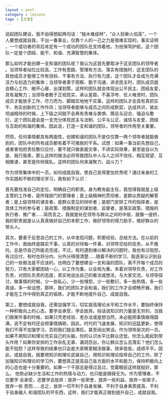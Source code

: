```yaml
---
layout : post
category : lessons
tags : [文章]
---
```

说起团队建设，我不由得想起两句话：“独木难成林”，“众人拾柴火焰高”，一个
人要想成就自我，干出一番事业，仅靠个人的一己之力是很难实现的，事实证明
，一个成功者的背后肯定有一个成功的团队在支持着他，为他保驾护航，这个团
队一定是个团结、能干、和谐、充满智慧的集体。

那么如何才能创建一支和谐的团队呢？我认为这首先要取决于这支团队的领导者
。当领导者站位比较高、工作有思路、管理有方法、落实有措施时，这支团队的
其他成员才能够工作有目标、干事有方法、执行有力度，这个团队才会成为充满
活力与创造力的集体；当领导者善于观察、勤于沟通、讲求民主时，团队成员就
会精心工作、敞开心扉、出谋划策，这样的团队就会体现出公平民主、团结友爱，
具有凝聚力；当领导者敢于正视现实、承认差距、不喜浮夸、任人唯贤时，团队
成员才能放手工作、尽力而为、脚踏实地地干实事，这样的团队才会具有真抓实
干、务实创新的工作作风；当领导者能够与成员之间形成默契，达成共识，彼此
坦诚相待的时候，上下级之间就不会再有责难与畏惧、猜忌与迎­合、强迫与敷
衍，这个团队就会是一支充分体现民主与法制、公平与公正、诚信与友爱、团结
与互助的和谐的集体。因此说，打造一支和谐的团队，领导者的作用至关重要。  

然而，任何事情都具有两面性，创建和谐的团队不是仅仅靠一两个领导者就能做
到的，团队中的所有成员都有着不可推脱的干系。试想：如果一事当前先想自己，
或者害怕担责任敷衍应付，要不就只做表面文章，不讲实际效果，甚至是自以为
是、我行我素，那么这样的做法必将导致团队中人与人之间不信任、相互观望、互
相推诿，甚至是你倾我轧，这样的团队何来凝聚力、战斗力？  

作为领导集体中的一员，如何成就自我，使自己变得更加优秀呢？通过亲身的工
作实践和不断的理论学习，我有如下认识：   

首先要找准自己的定位，明确自己的职责。身为教务副主任，我觉得我就是上级
主管的工作者，是所辖部门的管理者；是上级精神的贯彻者，是群众质疑的解答
者；是上级领导的谏言者，是群众意见的倾听者；是部门安排工作的指挥者，是
具体工作的参与者；是政策、措施制定的谋划者、监督者，是落实政策、措施的
执行者、推广者……­简而言之，我就是处在领导与群众之间的中层，就像一座桥，
我的职责就是认认真真做好自己的本职工作，做好领导的得力助手，做好群众的
带头人。   


其次，要善于反思自己的工作，从中发现问题，积累经­验，总结方法。在以前的
工作中，我始终是踏实干事，认真的对待每一件事，对领导交给的任务，从不推
托，总是尽自己所能去完成，不过，有时遇到难以解决的问题时，我也有过抱怨，
有过应付，有时也将分内、分外分得很清楚……­随着不断的学习，我逐渐认识到自
己的一些做法是不应该的，也明白了要想建设一支和谐的团队，离不开每个成员的
努力，只有大家都团结一心，以工作为重，以全局为重，本着对领导负责，对工作
负责，对团队负责的态度，真实地说出自己的看法或想法，与大家交流，与领导探
讨，做事情的时候，少一些私心，少一些埋怨，少一些敷衍，多一些热情，多一些
真诚，多一些设想，那样，我们的团队才会和谐，我们的工作才会顺畅开展，我们
才能在工作中得到真正的锻炼，才能不断地提升自己、成就自我。  

第三，要想成就自我，还需加强学习，切实提高理论水平和工作水平，要始终保持
一种积极向上的心态，要学会承受，学会放弃。俗话说知识的力量是无穷的，当我
们做某件事的时候，如果只凭老经­验、老办法或是想当然，未必能把事情做得圆
满，说不定有时还会把事情搞砸，因此，时代的飞速发展，知识的迅猛更新，使得
我们不得不加强学习，否则我们就会滞后，甚至闹出笑话。作为领导层次的一员，
如果不用知识和理论充实自己的头脑，你的认识水平比群众还低，你怎么能起到带
头作用？如果你安排的工作杂乱无章、漏洞百出，你让群众怎么去落实？他们怎么
能不抱怨？这样导致的结果也只会是大家稀里糊涂做事，效率低低，成绩平平。因
此，成就自我，就要用知识和理论武装自己，用知识和理论指导自己的工作。除了
加强知识和理论的学习外，要想真正提高自己各方面的水平和能力，保持积极向上
的心态也是十分重要的。如果一个干部总是得过且过，觉着眼前这样就挺好，那么，
他势必缺少生活和工作的热情与动力，也只能是碌碌无为。作为管理者，不仅要学
会承受，还要学会放弃：放弃一些荣誉，放弃一些利益，放弃一些架子，放弃一些
恩怨……­总之，放弃一切不利于自身发展、不利于自身素质提高、不利于自身融入
和谐团队的坏东西，这样，我们才能真正做到提升自己，成就自我。